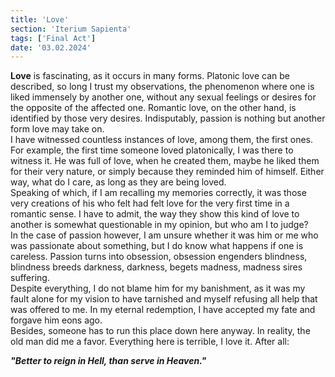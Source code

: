 ```yaml
---
title: 'Love'
section: 'Iterium Sapienta'
tags: ['Final Act']
date: '03.02.2024'
---
```


**Love** is fascinating, as it occurs in many forms. Platonic love can be described, so long I
trust my observations, the phenomenon where one is liked immensely by another one, without any sexual
feelings or desires for the opposite of the affected one. Romantic love, on the other hand, is
identified by those very desires. Indisputably, passion is nothing but another form love may take
on.  
I have witnessed countless instances of love, among them, the first ones. For example, the first time
someone loved platonically, I was there to witness it. He was full of love, when he created them,
maybe he liked them for their very nature, or simply because they reminded him of himself. Either
way, what do I care, as long as they are being loved.  
Speaking of which, if I am recalling my memories correctly, it was those very creations of his who
felt had felt love for the very first time in a romantic sense. I have to admit, the way they show
this kind of love to another is somewhat questionable in my opinion, but who am I to judge?  
In the case of passion however, I am unsure whether it was him or me who was passionate about
something, but I do know what happens if one is careless. Passion turns into obsession, obsession
engenders blindness, blindness breeds darkness, darkness, begets madness, madness sires suffering.  
Despite everything, I do not blame him for my banishment, as it was my fault alone for my vision to
have tarnished and myself refusing all help that was offered to me. In my eternal redemption, I have
accepted my fate and forgave him eons ago.  
Besides, someone has to run this place down here anyway. In reality, the old man did me a favor.
Everything here is terrible, I love it. After all:

_**"Better to reign in Hell, than serve in Heaven."**_
